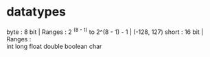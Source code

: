 # datatypes
byte : 8 bit | Ranges : 2 <sup>(8 - 1)</sup> to 2^(8 - 1) - 1 | (-128, 127) 
short : 16 bit | Ranges :  
int
long
float
double
boolean
char
